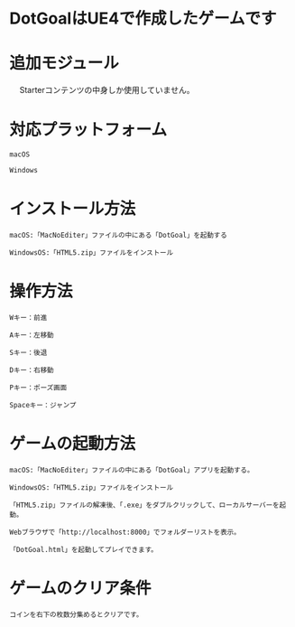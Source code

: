 # DotGoalはUE4で作成したゲームです

# 追加モジュール
　
    Starterコンテンツの中身しか使用していません。

# 対応プラットフォーム

    macOS
    
    Windows
    
# インストール方法

    macOS:「MacNoEditer」ファイルの中にある「DotGoal」を起動する
    
    WindowsOS:「HTML5.zip」ファイルをインストール
  
# 操作方法

    Wキー：前進
    
    Aキー：左移動
    
    Sキー：後退
    
    Dキー：右移動
    
    Pキー：ポーズ画面
    
    Spaceキー：ジャンプ

# ゲームの起動方法

    macOS:「MacNoEditer」ファイルの中にある「DotGoal」アプリを起動する。
    
    WindowsOS:「HTML5.zip」ファイルをインストール
    
    「HTML5.zip」ファイルの解凍後、「.exe」をダブルクリックして、ローカルサーバーを起動。
    
    Webブラウザで「http://localhost:8000」でフォルダーリストを表示。
    
    「DotGoal.html」を起動してプレイできます。
    
# ゲームのクリア条件

    コインを右下の枚数分集めるとクリアです。    
